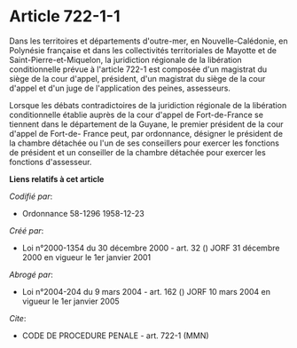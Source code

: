 # Article 722-1-1

Dans les territoires et départements d'outre-mer, en Nouvelle-Calédonie, en Polynésie française et dans les collectivités
territoriales de Mayotte et de Saint-Pierre-et-Miquelon, la juridiction régionale de la libération conditionnelle prévue à
l'article 722-1 est composée d'un magistrat du siège de la cour d'appel, président, d'un magistrat du siège de la cour
d'appel et d'un juge de l'application des peines, assesseurs.

Lorsque les débats contradictoires de la juridiction régionale de la libération conditionnelle établie auprès de la cour
d'appel de Fort-de-France se tiennent dans le département de la Guyane, le premier président de la cour d'appel de Fort-de-
France peut, par ordonnance, désigner le président de la chambre détachée ou l'un de ses conseillers pour exercer les
fonctions de président et un conseiller de la chambre détachée pour exercer les fonctions d'assesseur.

**Liens relatifs à cet article**

_Codifié par_:

  - Ordonnance 58-1296 1958-12-23

_Créé par_:

  - Loi n°2000-1354 du 30 décembre 2000 - art. 32 () JORF 31 décembre 2000 en vigueur le 1er janvier 2001

_Abrogé par_:

  - Loi n°2004-204 du 9 mars 2004 - art. 162 () JORF 10 mars 2004 en vigueur le 1er janvier 2005

_Cite_:

  - CODE DE PROCEDURE PENALE - art. 722-1 (MMN)
